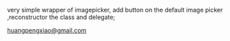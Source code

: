 very simple wrapper of imagepicker, add button on the default image picker ,reconstructor the class and delegate;

huangpengxiao@gmail.com
